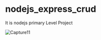 # nodejs_express_crud
It is nodejs primary Level Project

![Capture11](https://user-images.githubusercontent.com/34422532/65407901-c30b2100-de05-11e9-9cf7-d275ae721bd6.PNG)
